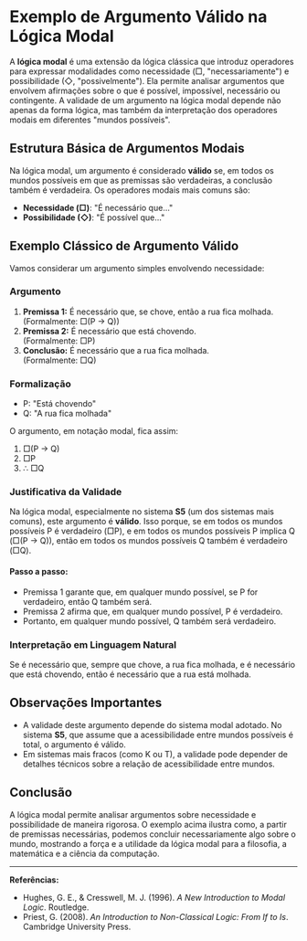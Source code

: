 # Exemplo de Argumento Válido na Lógica Modal

A **lógica modal** é uma extensão da lógica clássica que introduz operadores para expressar modalidades como necessidade (□, "necessariamente") e possibilidade (◇, "possivelmente"). Ela permite analisar argumentos que envolvem afirmações sobre o que é possível, impossível, necessário ou contingente. A validade de um argumento na lógica modal depende não apenas da forma lógica, mas também da interpretação dos operadores modais em diferentes "mundos possíveis".

## Estrutura Básica de Argumentos Modais

Na lógica modal, um argumento é considerado **válido** se, em todos os mundos possíveis em que as premissas são verdadeiras, a conclusão também é verdadeira. Os operadores modais mais comuns são:

- **Necessidade (□)**: "É necessário que..."
- **Possibilidade (◇)**: "É possível que..."

## Exemplo Clássico de Argumento Válido

Vamos considerar um argumento simples envolvendo necessidade:

### Argumento

1. **Premissa 1:** É necessário que, se chove, então a rua fica molhada.  
   (Formalmente: □(P → Q))
2. **Premissa 2:** É necessário que está chovendo.  
   (Formalmente: □P)
3. **Conclusão:** É necessário que a rua fica molhada.  
   (Formalmente: □Q)

### Formalização

- P: "Está chovendo"
- Q: "A rua fica molhada"

O argumento, em notação modal, fica assim:

1. □(P → Q)
2. □P
3. ∴ □Q

### Justificativa da Validade

Na lógica modal, especialmente no sistema **S5** (um dos sistemas mais comuns), este argumento é **válido**. Isso porque, se em todos os mundos possíveis P é verdadeiro (□P), e em todos os mundos possíveis P implica Q (□(P → Q)), então em todos os mundos possíveis Q também é verdadeiro (□Q).

#### Passo a passo:

- Premissa 1 garante que, em qualquer mundo possível, se P for verdadeiro, então Q também será.
- Premissa 2 afirma que, em qualquer mundo possível, P é verdadeiro.
- Portanto, em qualquer mundo possível, Q também será verdadeiro.

### Interpretação em Linguagem Natural

Se é necessário que, sempre que chove, a rua fica molhada, e é necessário que está chovendo, então é necessário que a rua está molhada.

## Observações Importantes

- A validade deste argumento depende do sistema modal adotado. No sistema **S5**, que assume que a acessibilidade entre mundos possíveis é total, o argumento é válido.
- Em sistemas mais fracos (como K ou T), a validade pode depender de detalhes técnicos sobre a relação de acessibilidade entre mundos.

## Conclusão

A lógica modal permite analisar argumentos sobre necessidade e possibilidade de maneira rigorosa. O exemplo acima ilustra como, a partir de premissas necessárias, podemos concluir necessariamente algo sobre o mundo, mostrando a força e a utilidade da lógica modal para a filosofia, a matemática e a ciência da computação.

---

**Referências:**
- Hughes, G. E., & Cresswell, M. J. (1996). *A New Introduction to Modal Logic*. Routledge.
- Priest, G. (2008). *An Introduction to Non-Classical Logic: From If to Is*. Cambridge University Press.